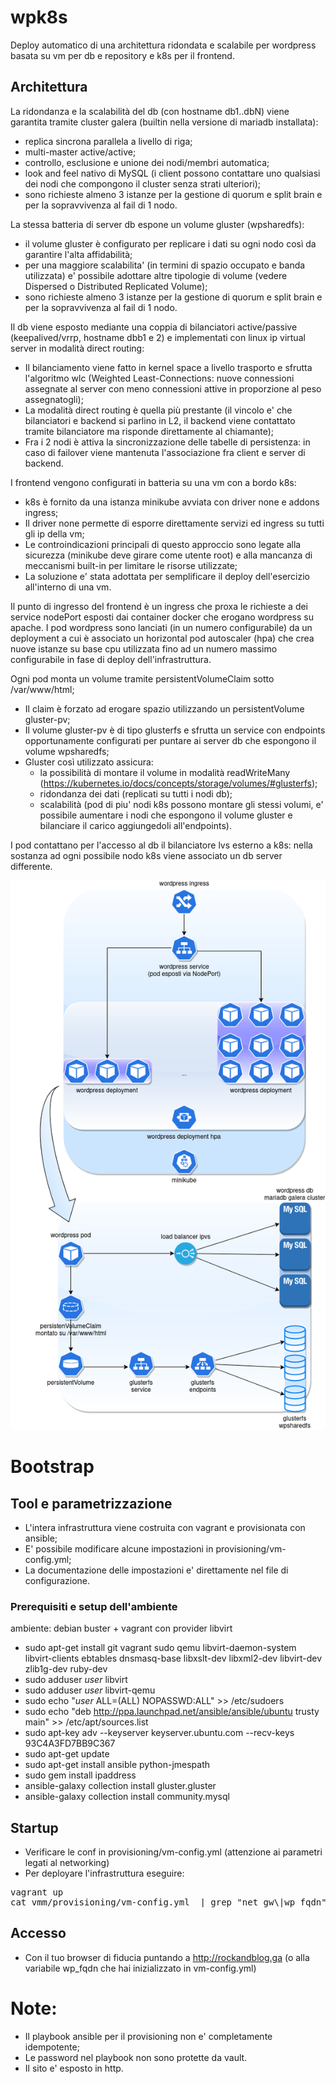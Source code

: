# wpk8s 

Deploy automatico di una architettura ridondata e scalabile per wordpress basata su vm per db e repository e k8s per il frontend.

## Architettura
La ridondanza e la scalabilità del db (con hostname db1..dbN) viene garantita tramite cluster galera (builtin nella versione di mariadb installata):
* replica sincrona parallela a livello di riga;
* multi-master active/active;
* controllo, esclusione e unione dei nodi/membri automatica;
* look and feel nativo di MySQL (i client possono contattare uno qualsiasi dei nodi che compongono il cluster senza strati ulteriori);
* sono richieste almeno 3 istanze per la gestione di quorum e split brain e per la sopravvivenza al fail di 1 nodo.

La stessa batteria di server db espone un volume gluster (wpsharedfs): 
* il volume gluster è configurato per replicare i dati su ogni nodo così da garantire l'alta affidabilità;
* per una maggiore scalabilita' (in termini di spazio occupato e banda utilizzata) e' possibile adottare altre tipologie di volume (vedere Dispersed o Distributed Replicated Volume);                                                    
* sono richieste almeno 3 istanze per la gestione di quorum e split brain e per la sopravvivenza al fail di 1 nodo.

Il db viene esposto mediante una coppia di bilanciatori active/passive (keepalived/vrrp, hostname dbb1 e 2) e implementati con linux ip virtual server in modalità direct routing:
* Il bilanciamento viene fatto in kernel space a livello trasporto e sfrutta l'algoritmo wlc (Weighted Least-Connections: nuove connessioni assegnate al server con meno connessioni attive in proporzione al peso assegnatogli);
* La modalità direct routing è quella più prestante (il vincolo e' che bilanciatori e backend si parlino in L2, il backend viene contattato tramite bilanciatore ma risponde direttamente al chiamante);
* Fra i 2 nodi è attiva la sincronizzazione delle tabelle di persistenza: in caso di failover viene mantenuta l'associazione fra client e server di backend.

I frontend vengono configurati in batteria su una vm con a bordo k8s: 
* k8s è fornito da una istanza minikube avviata con driver none e addons ingress;
* Il driver none permette di esporre direttamente servizi ed ingress su tutti gli ip della vm;
* Le controindicazioni principali di questo approccio sono legate alla sicurezza (minikube deve girare come utente root) e alla mancanza di meccanismi built-in per limitare le risorse utilizzate;
* La soluzione e' stata adottata per semplificare il deploy dell'esercizio all'interno di una vm.

Il punto di ingresso del frontend è un ingress che proxa le richieste a dei service nodePort esposti dai container docker che erogano wordpress su apache.
I pod wordpress sono lanciati (in un numero configurabile) da un deployment a cui è associato un horizontal pod autoscaler (hpa) che crea nuove istanze su base cpu utilizzata fino ad un numero massimo configurabile in fase di deploy dell'infrastruttura.

Ogni pod monta un volume tramite persistentVolumeClaim sotto /var/www/html;
* Il claim è forzato ad erogare spazio utilizzando un persistentVolume gluster-pv;
* Il volume gluster-pv è di tipo glusterfs e sfrutta un service con endpoints opportunamente configurati per puntare ai server db che espongono il volume wpsharedfs;
* Gluster così utilizzato assicura:
  * la possibilità di montare il volume in modalità readWriteMany (https://kubernetes.io/docs/concepts/storage/volumes/#glusterfs);
  * ridondanza dei dati (replicati su tutti i nodi db);
  * scalabilità (pod di piu' nodi k8s possono montare gli stessi volumi, e' possibile aumentare i nodi che espongono il volume gluster e bilanciare il carico aggiungedoli all'endpoints).

I pod contattano per l'accesso al db il bilanciatore lvs esterno a k8s: nella sostanza ad ogni possibile nodo k8s viene associato un db server differente.

![Architecture](https://github.com/tappof/wpk8s/blob/master/images/wpk8s.png)

# Bootstrap
## Tool e parametrizzazione
* L'intera infrastruttura viene costruita con vagrant e provisionata con ansible; 
* E' possibile modificare alcune impostazioni in provisioning/vm-config.yml;
* La documentazione delle impostazioni e' direttamente nel file di configurazione.

### Prerequisiti e setup dell'ambiente
ambiente: debian buster + vagrant con provider libvirt 
* sudo apt-get install git vagrant sudo qemu libvirt-daemon-system libvirt-clients ebtables dnsmasq-base libxslt-dev libxml2-dev libvirt-dev zlib1g-dev ruby-dev
* sudo adduser *user* libvirt
* sudo adduser *user* libvirt-qemu
* sudo echo "*user* ALL=(ALL) NOPASSWD:ALL" >> /etc/sudoers 
* sudo echo "deb http://ppa.launchpad.net/ansible/ansible/ubuntu trusty main" >> /etc/apt/sources.list
* sudo apt-key adv --keyserver keyserver.ubuntu.com --recv-keys 93C4A3FD7BB9C367
* sudo apt-get update
* sudo apt-get install ansible python-jmespath
* sudo gem install ipaddress
* ansible-galaxy collection install gluster.gluster
* ansible-galaxy collection install community.mysql

## Startup
* Verificare le conf in provisioning/vm-config.yml (attenzione ai parametri legati al networking)
* Per deployare l'infrastruttura eseguire:
<pre>
vagrant up
cat vmm/provisioning/vm-config.yml  | grep "net_gw\|wp_fqdn" | awk '{print $NF}' | paste - - | awk '{print $2"00 "$1}' | sudo tee -a /etc/hosts
</pre>

## Accesso
* Con il tuo browser di fiducia puntando a http://rockandblog.ga (o alla variabile wp_fqdn che hai inizializzato in vm-config.yml)

# Note:
* Il playbook ansible per il provisioning non e' completamente idempotente;
* Le password nel playbook non sono protette da vault.
* Il sito e' esposto in http.
